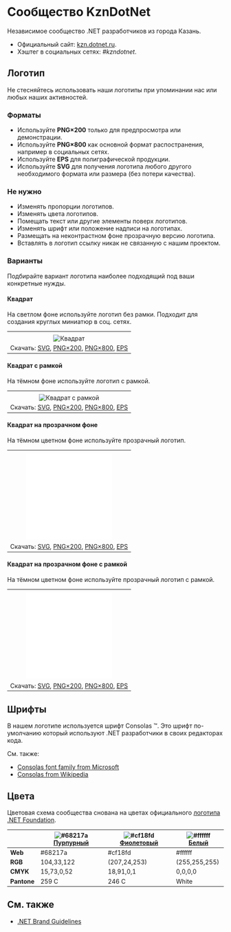 ﻿# Сообщество KznDotNet

Независимое сообщество .NET разработчиков из города Казань.

- Официальный сайт: [kzn.dotnet.ru](https://kzn.dotnet.ru/).
- Хэштег в социальных сетях: _#kzndotnet_.

## Логотип

Не стесняйтесь использовать наши логотипы при упоминании нас или любых наших активностей.

### Форматы

- Используйте **PNG×200** только для предпросмотра или демонстрации.
- Используйте **PNG×800** как основной формат распостранения, например в социальных сетях.
- Используйте **EPS** для полиграфической продукции.
- Используйте **SVG** для получения логотипа любого другого необходимого формата или размера (без потери качества).

### Не нужно

- Изменять пропорции логотипов.
- Изменять цвета логотипов.
- Помещать текст или другие элементы поверх логотипов.
- Изменять шрифт или положение надписи на логотипах.
- Размещать на неконтрастном фоне прозрачную версию логотипа.
- Вставлять в логотип ссылку никак не связанную с нашим проектом.

### Варианты

Подбирайте вариант логотипа наиболее подходящий под ваши конкретные нужды.

#### Квадрат

На светлом фоне используйте логотип без рамки. Подходит для создания круглых миниатюр в соц. сетях.

|       |
| :---: |
|       |
| ![Квадрат](kzndotnet-logo-squared-200.png) |
| Скачать: [SVG](https://raw.githubusercontent.com/DotNetRu/BrandBook/master/Logo/Kzn/kzndotnet-logo-squared.svg), [PNG×200](https://raw.githubusercontent.com/DotNetRu/BrandBook/master/Logo/Kzn/kzndotnet-logo-squared-200.png), [PNG×800](https://raw.githubusercontent.com/DotNetRu/BrandBook/master/Logo/Kzn/kzndotnet-logo-squared-800.png), [EPS](https://raw.githubusercontent.com/DotNetRu/BrandBook/master/Logo/Kzn/kzndotnet-logo-squared.eps) |

#### Квадрат с рамкой

На тёмном фоне используйте логотип с рамкой.

|       |
| :---: |
|       |
| ![Квадрат с рамкой](kzndotnet-logo-squared-bordered-200.png) |
| Скачать: [SVG](https://raw.githubusercontent.com/DotNetRu/BrandBook/master/Logo/Kzn/kzndotnet-logo-squared-bordered.svg), [PNG×200](https://raw.githubusercontent.com/DotNetRu/BrandBook/master/Logo/Kzn/kzndotnet-logo-squared-bordered-200.png), [PNG×800](https://raw.githubusercontent.com/DotNetRu/BrandBook/master/Logo/Kzn/kzndotnet-logo-squared-bordered-800.png), [EPS](https://raw.githubusercontent.com/DotNetRu/BrandBook/master/Logo/Kzn/kzndotnet-logo-squared-bordered.eps) |

#### Квадрат на прозрачном фоне

На тёмном цветном фоне используйте прозрачный логотип.

|       |
| :---: |
|       |
| ![Квадрат на прозрачном фоне](kzndotnet-logo-squared-white-200.png) |
| Скачать: [SVG](https://raw.githubusercontent.com/DotNetRu/BrandBook/master/Logo/Kzn/kzndotnet-logo-squared-white.svg), [PNG×200](https://raw.githubusercontent.com/DotNetRu/BrandBook/master/Logo/Kzn/kzndotnet-logo-squared-white-200.png), [PNG×800](https://raw.githubusercontent.com/DotNetRu/BrandBook/master/Logo/Kzn/kzndotnet-logo-squared-white-800.png), [EPS](https://raw.githubusercontent.com/DotNetRu/BrandBook/master/Logo/Kzn/kzndotnet-logo-squared-white.eps) |

#### Квадрат на прозрачном фоне с рамкой

На тёмном цветном фоне используйте прозрачный логотип с рамкой.

|       |
| :---: |
|       |
| ![Квадрат на прозрачном фоне с рамкой](kzndotnet-logo-squared-white-bordered-200.png) |
| Скачать: [SVG](https://raw.githubusercontent.com/DotNetRu/BrandBook/master/Logo/Kzn/kzndotnet-logo-squared-white-bordered.svg), [PNG×200](https://raw.githubusercontent.com/DotNetRu/BrandBook/master/Logo/Kzn/kzndotnet-logo-squared-white-bordered-200.png), [PNG×800](https://raw.githubusercontent.com/DotNetRu/BrandBook/master/Logo/Kzn/kzndotnet-logo-squared-white-bordered-800.png), [EPS](https://raw.githubusercontent.com/DotNetRu/BrandBook/master/Logo/Kzn/kzndotnet-logo-squared-white-bordered.eps) |

## Шрифты

В нашем логотипе используется шрифт Consolas ™. Это шрифт по-умолчанию который используют .NET разработчики в своих редакторах кода.

См. также:

- [Consolas font family from Microsoft](https://docs.microsoft.com/en-us/typography/font-list/consolas)
- [Consolas from Wikipedia](https://en.wikipedia.org/wiki/Consolas)

## Цвета

Цветовая схема сообщества снована на цветах официального [логотипа .NET Foundation](https://github.com/dotnet/swag/tree/master/logo).

|             | ![#68217a](https://placehold.it/15/68217a/ffffff?text=+) [Пурпурный](https://www.color-hex.com/color/68217a) | ![#cf18fd](https://placehold.it/15/cf18fd/ffffff?text=+) [Фиолетовый](https://www.color-hex.com/color/cf18fd) | ![#ffffff](https://placehold.it/15/ffffff/ffffff?text=+) [Белый](https://www.color-hex.com/color/ffffff) |
| ----------- | ---------- | ------------ | ------------- |
| **Web**     | #68217a    | #cf18fd      | #ffffff       |
| **RGB**     | 104,33,122 | (207,24,253) | (255,255,255) |
| **CMYK**    | 15,73,0,52 | 18,91,0,1    | 0,0,0,0       |
| **Pantone** | 259 C      | 246 C        | White         |

## См. также

- [.NET Brand Guidelines](https://github.com/dotnet/brand)

